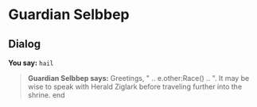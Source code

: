 # Guardian Selbbep


## Dialog

**You say:** `hail`



>**Guardian Selbbep says:** Greetings, " .. e.other:Race() .. ".  It may be wise to speak with Herald Ziglark before traveling further into the shrine.
end
